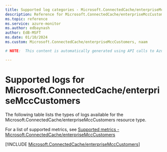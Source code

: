 ```yaml
---
title: Supported log categories - Microsoft.ConnectedCache/enterpriseMccCustomers
description: Reference for Microsoft.ConnectedCache/enterpriseMccCustomers in Azure Monitor Logs.
ms.topic: reference
ms.service: azure-monitor
ms.author: edbaynash
author: EdB-MSFT
ms.date: 01/10/2024
ms.custom: Microsoft.ConnectedCache/enterpriseMccCustomers, naam

# NOTE:  This content is automatically generated using API calls to Azure. Any edits made on these files will be overwritten in the next run of the script. 

---
```





# Supported logs for Microsoft.ConnectedCache/enterpriseMccCustomers  
The following table lists the types of logs available for the Microsoft.ConnectedCache/enterpriseMccCustomers resource type.
  
  
  
For a list of supported metrics, see [Supported metrics - Microsoft.ConnectedCache/enterpriseMccCustomers](../supported-metrics/microsoft-connectedcache-enterprisemcccustomers-metrics.md)  
  

  
[!INCLUDE [Microsoft.ConnectedCache/enterpriseMccCustomers](./includes/microsoft-connectedcache-enterprisemcccustomers-logs-include.md)]  
  
  

